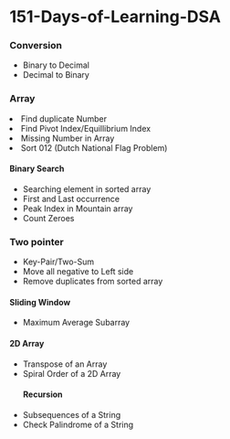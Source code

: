 # 151-Days-of-Learning-DSA
<h3>Conversion</h3>
<ul>
<li>Binary to Decimal</li>
<li>Decimal to Binary</li>
</ul>
<h3>Array</h3>
<li>Find duplicate Number</li>
<li>Find Pivot Index/Equillibrium Index</li>
<li>Missing Number in Array</li>
<li>Sort 012 (Dutch National Flag Problem)</li>
<h4>Binary Search</h4>
<ul>
<li>Searching element in sorted array</li>
<li>First and Last occurrence</li>
<li>Peak Index in Mountain array</li>
<li>Count Zeroes</li>
</ul>
<h3>Two pointer</h3>
<ul>
<li>Key-Pair/Two-Sum</li>
<li>Move all negative to Left side</li>
<li>Remove duplicates from sorted array</li>
</ul>
<h4>Sliding Window</h4>
<ul>
<li>Maximum Average Subarray</li>
</ul>
<h4>2D Array</h4>
<ul>
<li>Transpose of an Array</li>
<li>Spiral Order of a 2D Array</li>
</ul> </ul>
</ul>
<ul>
<h4>Recursion</h4>
<li>Subsequences of a String</li>
<li>Check Palindrome of a String</li>
</ul>
